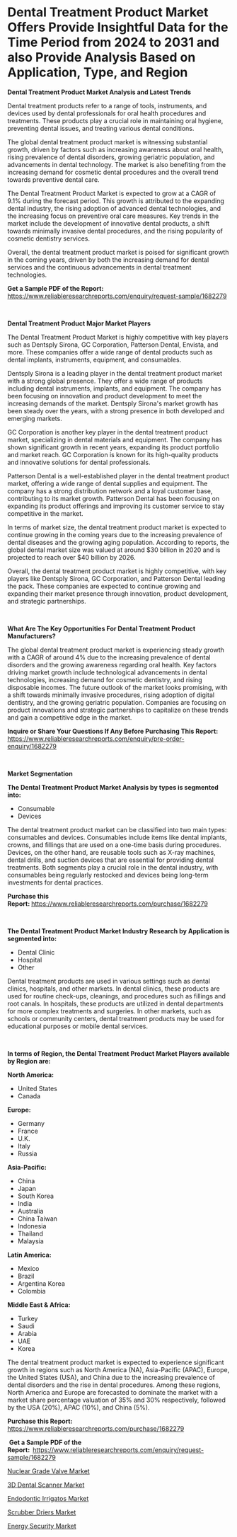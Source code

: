 <p><h1>Dental Treatment Product Market Offers Provide Insightful Data for the Time Period from 2024 to 2031 and also Provide Analysis Based on Application, Type, and Region</h1></p><p><strong>Dental Treatment Product Market Analysis and Latest Trends</strong></p>
<p><p>Dental treatment products refer to a range of tools, instruments, and devices used by dental professionals for oral health procedures and treatments. These products play a crucial role in maintaining oral hygiene, preventing dental issues, and treating various dental conditions.</p><p>The global dental treatment product market is witnessing substantial growth, driven by factors such as increasing awareness about oral health, rising prevalence of dental disorders, growing geriatric population, and advancements in dental technology. The market is also benefiting from the increasing demand for cosmetic dental procedures and the overall trend towards preventive dental care.</p><p>The Dental Treatment Product Market is expected to grow at a CAGR of 9.1% during the forecast period. This growth is attributed to the expanding dental industry, the rising adoption of advanced dental technologies, and the increasing focus on preventive oral care measures. Key trends in the market include the development of innovative dental products, a shift towards minimally invasive dental procedures, and the rising popularity of cosmetic dentistry services.</p><p>Overall, the dental treatment product market is poised for significant growth in the coming years, driven by both the increasing demand for dental services and the continuous advancements in dental treatment technologies.</p></p>
<p><strong>Get a Sample PDF of the Report:&nbsp;</strong> <a href="https://www.reliableresearchreports.com/enquiry/request-sample/1682279">https://www.reliableresearchreports.com/enquiry/request-sample/1682279</a></p>
<p>&nbsp;</p>
<p><strong>Dental Treatment Product Major Market Players</strong></p>
<p><p>The Dental Treatment Product Market is highly competitive with key players such as Dentsply Sirona, GC Corporation, Patterson Dental, Envista, and more. These companies offer a wide range of dental products such as dental implants, instruments, equipment, and consumables.</p><p>Dentsply Sirona is a leading player in the dental treatment product market with a strong global presence. They offer a wide range of products including dental instruments, implants, and equipment. The company has been focusing on innovation and product development to meet the increasing demands of the market. Dentsply Sirona's market growth has been steady over the years, with a strong presence in both developed and emerging markets.</p><p>GC Corporation is another key player in the dental treatment product market, specializing in dental materials and equipment. The company has shown significant growth in recent years, expanding its product portfolio and market reach. GC Corporation is known for its high-quality products and innovative solutions for dental professionals.</p><p>Patterson Dental is a well-established player in the dental treatment product market, offering a wide range of dental supplies and equipment. The company has a strong distribution network and a loyal customer base, contributing to its market growth. Patterson Dental has been focusing on expanding its product offerings and improving its customer service to stay competitive in the market.</p><p>In terms of market size, the dental treatment product market is expected to continue growing in the coming years due to the increasing prevalence of dental diseases and the growing aging population. According to reports, the global dental market size was valued at around $30 billion in 2020 and is projected to reach over $40 billion by 2026.</p><p>Overall, the dental treatment product market is highly competitive, with key players like Dentsply Sirona, GC Corporation, and Patterson Dental leading the pack. These companies are expected to continue growing and expanding their market presence through innovation, product development, and strategic partnerships.</p></p>
<p>&nbsp;</p>
<p><strong>What Are The Key Opportunities For Dental Treatment Product Manufacturers?</strong></p>
<p><p>The global dental treatment product market is experiencing steady growth with a CAGR of around 4% due to the increasing prevalence of dental disorders and the growing awareness regarding oral health. Key factors driving market growth include technological advancements in dental technologies, increasing demand for cosmetic dentistry, and rising disposable incomes. The future outlook of the market looks promising, with a shift towards minimally invasive procedures, rising adoption of digital dentistry, and the growing geriatric population. Companies are focusing on product innovations and strategic partnerships to capitalize on these trends and gain a competitive edge in the market.</p></p>
<p><strong>Inquire or Share Your Questions If Any Before Purchasing This Report:</strong> <a href="https://www.reliableresearchreports.com/enquiry/pre-order-enquiry/1682279">https://www.reliableresearchreports.com/enquiry/pre-order-enquiry/1682279</a></p>
<p>&nbsp;</p>
<p><strong>Market Segmentation</strong></p>
<p><strong>The Dental Treatment Product Market Analysis by types is segmented into:</strong></p>
<p><ul><li>Consumable</li><li>Devices</li></ul></p>
<p><p>The dental treatment product market can be classified into two main types: consumables and devices. Consumables include items like dental implants, crowns, and fillings that are used on a one-time basis during procedures. Devices, on the other hand, are reusable tools such as X-ray machines, dental drills, and suction devices that are essential for providing dental treatments. Both segments play a crucial role in the dental industry, with consumables being regularly restocked and devices being long-term investments for dental practices.</p></p>
<p><strong>Purchase this Report:&nbsp;</strong><a href="https://www.reliableresearchreports.com/purchase/1682279">https://www.reliableresearchreports.com/purchase/1682279</a></p>
<p>&nbsp;</p>
<p><strong>The Dental Treatment Product Market Industry Research by Application is segmented into:</strong></p>
<p><ul><li>Dental Clinic</li><li>Hospital</li><li>Other</li></ul></p>
<p><p>Dental treatment products are used in various settings such as dental clinics, hospitals, and other markets. In dental clinics, these products are used for routine check-ups, cleanings, and procedures such as fillings and root canals. In hospitals, these products are utilized in dental departments for more complex treatments and surgeries. In other markets, such as schools or community centers, dental treatment products may be used for educational purposes or mobile dental services.</p></p>
<p>&nbsp;</p>
<p><strong>In terms of Region, the Dental Treatment Product Market Players available by Region are:</strong></p>
<p>
    <p> <strong> North America: </strong>
        <ul>
            <li>United States</li>
            <li>Canada</li>
        </ul>
        </p> 
    <p> <strong> Europe: </strong>
        <ul>
            <li>Germany</li>
            <li>France</li>
            <li>U.K.</li>
            <li>Italy</li>
            <li>Russia</li>
        </ul>
        </p> 
    <p> <strong> Asia-Pacific: </strong>
        <ul>
            <li>China</li>
            <li>Japan</li>
            <li>South Korea</li>
            <li>India</li>
            <li>Australia</li>
            <li>China Taiwan</li>
            <li>Indonesia</li>
            <li>Thailand</li>
            <li>Malaysia</li>
        </ul>
        </p> 
    <p> <strong> Latin America: </strong>
        <ul>
            <li>Mexico</li>
            <li>Brazil</li>
            <li>Argentina Korea</li>
            <li>Colombia</li>
        </ul>
        </p> 
    <p> <strong> Middle East & Africa: </strong>
        <ul>
            <li>Turkey</li>
            <li>Saudi</li>
            <li>Arabia</li>
            <li>UAE</li>
            <li>Korea</li>
        </ul>
    </p>
    </p>
<p><p>The dental treatment product market is expected to experience significant growth in regions such as North America (NA), Asia-Pacific (APAC), Europe, the United States (USA), and China due to the increasing prevalence of dental disorders and the rise in dental procedures. Among these regions, North America and Europe are forecasted to dominate the market with a market share percentage valuation of 35% and 30% respectively, followed by the USA (20%), APAC (10%), and China (5%).</p></p>
<p><strong>Purchase this Report: </strong><a href="https://www.reliableresearchreports.com/purchase/1682279">https://www.reliableresearchreports.com/purchase/1682279</a></p>
<p>&nbsp;<strong>Get a Sample PDF of the Report:&nbsp;&nbsp;</strong><a href="https://www.reliableresearchreports.com/enquiry/request-sample/1682279">https://www.reliableresearchreports.com/enquiry/request-sample/1682279</a></p>
<p><strong></strong></p>
<p><p><a href="https://issuu.com/reportprime-2/docs/nuclear-grade-valve-market-size-2030.pptx">Nuclear Grade Valve Market</a></p><p><a href="https://github.com/Krish2023na/Market-Research-Report-List-3/blob/main/3d-dental-scanner-market.md">3D Dental Scanner Market</a></p><p><a href="https://github.com/RickHolmes3/Market-Research-Report-List-3/blob/main/endodontic-irrigatos-market.md">Endodontic Irrigatos Market</a></p><p><a href="https://issuu.com/reportprime-2/docs/scrubber-driers-market-size-2030.pptx">Scrubber Driers Market</a></p><p><a href="https://medium.com/@meganlee6679/energy-security-market-research-report-its-history-and-forecast-2024-to-2031-24fc5cad8aa0">Energy Security Market</a></p></p>